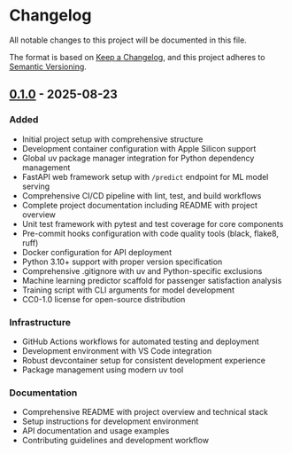 # Changelog

All notable changes to this project will be documented in this file.

The format is based on [Keep a Changelog](https://keepachangelog.com/en/1.0.0/),
and this project adheres to [Semantic Versioning](https://semver.org/spec/v2.0.0.html).

## [0.1.0] - 2025-08-23

### Added
- Initial project setup with comprehensive structure
- Development container configuration with Apple Silicon support
- Global uv package manager integration for Python dependency management
- FastAPI web framework setup with `/predict` endpoint for ML model serving
- Comprehensive CI/CD pipeline with lint, test, and build workflows
- Complete project documentation including README with project overview
- Unit test framework with pytest and test coverage for core components
- Pre-commit hooks configuration with code quality tools (black, flake8, ruff)
- Docker configuration for API deployment
- Python 3.10+ support with proper version specification
- Comprehensive .gitignore with uv and Python-specific exclusions
- Machine learning predictor scaffold for passenger satisfaction analysis
- Training script with CLI arguments for model development
- CC0-1.0 license for open-source distribution

### Infrastructure
- GitHub Actions workflows for automated testing and deployment
- Development environment with VS Code integration
- Robust devcontainer setup for consistent development experience
- Package management using modern uv tool

### Documentation
- Comprehensive README with project overview and technical stack
- Setup instructions for development environment
- API documentation and usage examples
- Contributing guidelines and development workflow

[0.1.0]: https://github.com/kebrahimpour/shinkansen-passenger-satisfaction-predictor/releases/tag/v0.1.0
